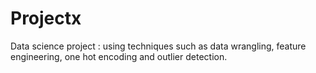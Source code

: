# Projectx
Data science project : using  techniques such as data wrangling, feature engineering, one hot encoding and outlier detection.
